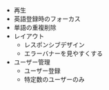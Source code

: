 - 再生
- 英語登録時のフォーカス
- 単語の重複削除
- レイアウト
  - レスポンシブデザイン
  - エラーバナーを見やすくする
- ユーザー管理
  - ユーザー登録
  - 特定数のユーザーのみ
